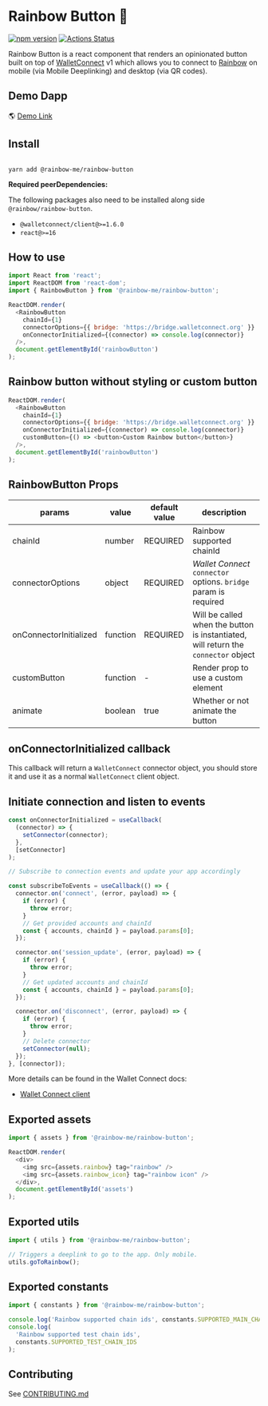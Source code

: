 # Rainbow Button 🌈
[![npm version](https://img.shields.io/npm/v/@rainbow-me/rainbow-button.svg)](https://npmjs.org/package/@rainbow-me/rainbow-button)
[![Actions Status](https://github.com/rainbow-me/rainbow-button/workflows/tests/badge.svg)](https://github.com/rainbow-me/rainbow-button/actions)

Rainbow Button is a react component that renders an opinionated button built on top of [WalletConnect](https://walletconnect.org/) v1 which allows you to connect to [Rainbow](https://rainbow.me/) on mobile (via Mobile Deeplinking) and desktop (via QR codes).

## Demo Dapp

🌎 [Demo Link](https://rainbow-me.github.io/rainbow-button)

## Install

```

yarn add @rainbow-me/rainbow-button

```

**Required peerDependencies:**

The following packages also need to be installed along side `@rainbow/rainbow-button`.

- `@walletconnect/client@>=1.6.0`
- `react@>=16`

## How to use

```js
import React from 'react';
import ReactDOM from 'react-dom';
import { RainbowButton } from '@rainbow-me/rainbow-button';

ReactDOM.render(
  <RainbowButton
    chainId={1}
    connectorOptions={{ bridge: 'https://bridge.walletconnect.org' }}
    onConnectorInitialized={(connector) => console.log(connector)}
  />,
  document.getElementById('rainbowButton')
);
```

## Rainbow button without styling or custom button

```js
ReactDOM.render(
  <RainbowButton
    chainId={1}
    connectorOptions={{ bridge: 'https://bridge.walletconnect.org' }}
    onConnectorInitialized={(connector) => console.log(connector)}
    customButton={() => <button>Custom Rainbow button</button>}
  />,
  document.getElementById('rainbowButton')
);
```

## RainbowButton Props

| params                 | value    | default value | description                                                                        |
| ---------------------- | -------- | ------------- | ---------------------------------------------------------------------------------- |
| chainId                | number   | REQUIRED      | Rainbow supported chainId                                                          |
| connectorOptions       | object   | REQUIRED      | _Wallet Connect_ `connector` options. `bridge` param is required                   |
| onConnectorInitialized | function | REQUIRED      | Will be called when the button is instantiated, will return the `connector` object |
| customButton           | function | -             | Render prop to use a custom element                                                |
| animate                | boolean  | true          | Whether or not animate the button                                                  |

## onConnectorInitialized callback

This callback will return a `WalletConnect` connector object, you should store it and use it as a normal `WalletConnect` client object.

## Initiate connection and listen to events

```js
const onConnectorInitialized = useCallback(
  (connector) => {
    setConnector(connector);
  },
  [setConnector]
);

// Subscribe to connection events and update your app accordingly

const subscribeToEvents = useCallback(() => {
  connector.on('connect', (error, payload) => {
    if (error) {
      throw error;
    }
    // Get provided accounts and chainId
    const { accounts, chainId } = payload.params[0];
  });

  connector.on('session_update', (error, payload) => {
    if (error) {
      throw error;
    }
    // Get updated accounts and chainId
    const { accounts, chainId } = payload.params[0];
  });

  connector.on('disconnect', (error, payload) => {
    if (error) {
      throw error;
    }
    // Delete connector
    setConnector(null);
  });
}, [connector]);
```

More details can be found in the Wallet Connect docs:

- [Wallet Connect client](https://docs.walletconnect.org/quick-start/dapps/client)

## Exported assets

```js
import { assets } from '@rainbow-me/rainbow-button';

ReactDOM.render(
  <div>
    <img src={assets.rainbow} tag="rainbow" />
    <img src={assets.rainbow_icon} tag="rainbow icon" />
  </div>,
  document.getElementById('assets')
);
```

## Exported utils

```js
import { utils } from '@rainbow-me/rainbow-button';

// Triggers a deeplink to go to the app. Only mobile.
utils.goToRainbow();
```

## Exported constants

```js
import { constants } from '@rainbow-me/rainbow-button';

console.log('Rainbow supported chain ids', constants.SUPPORTED_MAIN_CHAIN_IDS);
console.log(
  'Rainbow supported test chain ids',
  constants.SUPPORTED_TEST_CHAIN_IDS
);
```

## Contributing

See [CONTRIBUTING.md](./CONTRIBUTING.md)
